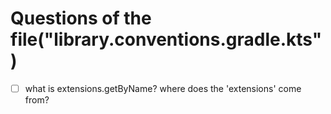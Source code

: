 # Questions of the file("library.conventions.gradle.kts")
- [ ] what is extensions.getByName? where does the 'extensions' come from?

 